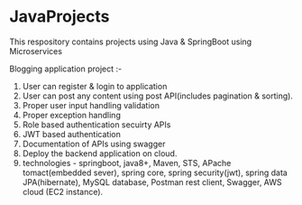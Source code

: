 # JavaProjects
This respository contains projects using Java &amp; SpringBoot using Microservices

Blogging application project :-

1. User can register & login to application
2. User can post any content using post API(includes pagination & sorting).
3. Proper user input handling validation
4. Proper exception handling
5. Role based authentication secuirty APIs
6. JWT based authentication
7. Documentation of APIs using swagger
8. Deploy the backend application on cloud.
9. technologies - springboot, java8+, Maven, STS, APache tomact(embedded sever), spring core, spring security(jwt),
spring data JPA(hibernate), MySQL database, Postman rest client, Swagger, AWS cloud (EC2 instance).
